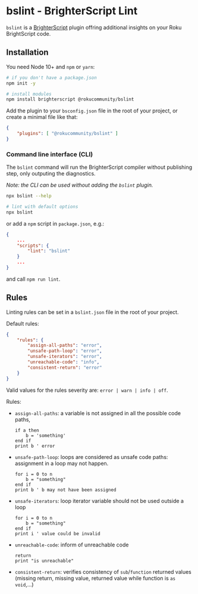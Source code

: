 # bslint - BrighterScript Lint

`bslint` is a [BrighterScript](https://github.com/rokucommunity/brighterscript) 
plugin offring additional insights on your Roku BrightScript code.

## Installation

You need Node 10+ and `npm` or `yarn`:

```bash
# if you don't have a package.json
npm init -y

# install modules
npm install brighterscript @rokucommunity/bslint
```

Add the plugin to your `bsconfig.json` file in the root of your project, 
or create a minimal file like that:

```json
{
    "plugins": [ "@rokucommunity/bslint" ]
}
```

### Command line interface (CLI)

The `bslint` command will run the BrighterScript compiler without publishing
step, only outputing the diagnostics.

*Note: the CLI can be used without adding the `bslint` plugin.*

```bash
npx bslint --help

# lint with default options
npx bslint
```

or add a `npm` script in `package.json`, e.g.:

```json
{
    ...
    "scripts": {
        "lint": "bslint"
    }
    ...
}
```
and call `npm run lint`.

## Rules

Linting rules can be set in a `bslint.json` file in the root of your project.

Default rules:

```json
{
    "rules": {
        "assign-all-paths": "error",
        "unsafe-path-loop": "error",
        "unsafe-iterators": "error",
        "unreachable-code": "info",
        "consistent-return": "error"
    }
}
```

Valid values for the rules severity are: `error | warn | info | off`.

Rules:

- `assign-all-paths`: a variable is not assigned in all the possible code paths,
    ```brightscript
    if a then
        b = 'something'
    end if
    print b ' error
    ```
- `unsafe-path-loop`: loops are considered as unsafe code paths: assignment in a
  loop may not happen.
    ```brightscript
    for i = 0 to n
        b = "something"
    end if
    print b ' b may not have been assigned
    ```
- `unsafe-iterators`: loop iterator variable should not be used outside a loop
    ```brightscript
    for i = 0 to n
        b = "something"
    end if
    print i ' value could be invalid
    ```
- `unreachable-code`: inform of unreachable code
    ```brightscript
    return
    print "is unreachable"
    ```
- `consistent-return`: verifies consistency of `sub`/`function` returned values 
  (missing return, missing value, returned value while function is `as void`,...)

